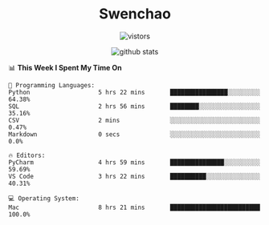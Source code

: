 <h1 align="center">Swenchao</h3>

<p align="center">
  <img src="https://visitor-badge.glitch.me/badge?page_id=Swenchao" alt="vistors" />
</p>

<p align="center">
  <img src="https://github-readme-stats.vercel.app/api?username=Swenchao&count_private=true&show_icons=true&theme=vue-dark&hide_title=true" alt="github stats" />
</p>

<!--START_SECTION:waka-->
📊 **This Week I Spent My Time On** 

```text
💬 Programming Languages: 
Python                   5 hrs 22 mins       ████████████████░░░░░░░░░   64.38% 
SQL                      2 hrs 56 mins       ████████░░░░░░░░░░░░░░░░░   35.16% 
CSV                      2 mins              ░░░░░░░░░░░░░░░░░░░░░░░░░   0.47% 
Markdown                 0 secs              ░░░░░░░░░░░░░░░░░░░░░░░░░   0.0%

🔥 Editors: 
PyCharm                  4 hrs 59 mins       ███████████████░░░░░░░░░░   59.69% 
VS Code                  3 hrs 22 mins       ██████████░░░░░░░░░░░░░░░   40.31%

💻 Operating System: 
Mac                      8 hrs 21 mins       █████████████████████████   100.0%

```


<!--END_SECTION:waka-->
